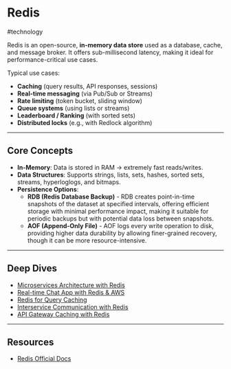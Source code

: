 # Redis

#technology

Redis is an open-source, **in-memory data store** used as a database, cache, and message broker. It offers sub-millisecond latency, making it ideal for performance-critical use cases.

Typical use cases:

- **Caching** (query results, API responses, sessions)
- **Real-time messaging** (via Pub/Sub or Streams)
- **Rate limiting** (token bucket, sliding window)
- **Queue systems** (using lists or streams)
- **Leaderboard / Ranking** (with sorted sets)
- **Distributed locks** (e.g., with Redlock algorithm)

---
## Core Concepts

- **In-Memory**: Data is stored in RAM → extremely fast reads/writes.
- **Data Structures**: Supports strings, lists, sets, hashes, sorted sets, streams, hyperloglogs, and bitmaps.
- **Persistence Options**:
	- **RDB (Redis Database Backup)** - RDB creates point-in-time snapshots of the dataset at specified intervals, offering efficient storage with minimal performance impact, making it suitable for periodic backups but with potential data loss between snapshots.
	- **AOF (Append-Only File)** - AOF logs every write operation to disk, providing higher data durability by allowing finer-grained recovery, though it can be more resource-intensive.

---
## Deep Dives

- [Microservices Architecture with Redis](https://redis.io/learn/howtos/solutions/microservices/common-data/microservices-arch)
- [Real-time Chat App with Redis & AWS](https://redis.io/learn/create/aws/chatapp)
- [Redis for Query Caching](https://redis.io/learn/howtos/solutions/microservices/caching)
- [Interservice Communication with Redis](https://redis.io/learn/howtos/solutions/microservices/interservice-communication)
- [API Gateway Caching with Redis](https://redis.io/learn/howtos/solutions/microservices/api-gateway-caching)

---
## Resources

- [Redis Official Docs](https://redis.io/docs/latest/)
